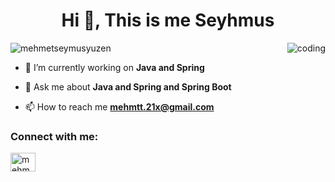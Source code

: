 <h1 align="center">Hi 👋, This is me Seyhmus</h1>
<img align="right" alt="coding" witdh="400" src="https://thumbs.gfycat.com/AngelicConcreteHypsilophodon-size_restricted.gif"

<p align="left"> <img src="https://komarev.com/ghpvc/?username=mehmetseymusyuzen&label=Profile%20views&color=0e75b6&style=flat" alt="mehmetseymusyuzen" /> </p>

- 🔭 I’m currently working on **Java and Spring**

- 💬 Ask me about **Java and Spring and Spring Boot**

- 📫 How to reach me **mehmtt.21x@gmail.com**


<h3 align="left">Connect with me:</h3>
<p align="left">
<a href="https://www.linkedin.com/in/seymusyuzen" target="blank"><img align="center" src="https://raw.githubusercontent.com/rahuldkjain/github-profile-readme-generator/master/src/images/icons/Social/linked-in-alt.svg" alt="mehmet-seymus-yuzen-5924b4230" height="30" width="40" /></a>
</p>
